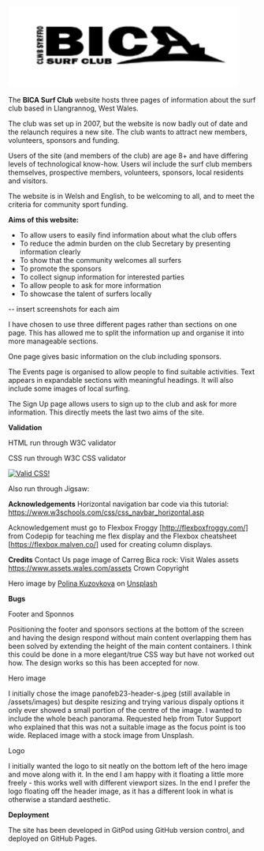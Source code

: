 ![alt text](/assets/images/bica-logo.png "BICA surf club Logo")

The **BICA Surf Club** website hosts three pages of information about the surf club based in Llangrannog, West Wales. 

The club was set up in 2007, but the website is now badly out of date and the relaunch requires a new site. The club wants to attract new members, volunteers, sponsors and funding. 

Users of the site (and members of the club) are age 8+ and have differing levels of technological know-how. Users wil include the surf club members themselves, prospective members, volunteers, sponsors, local residents and visitors. 

The website is in Welsh and English, to be welcoming to all, and to meet the criteria for community sport funding. 

**Aims of this website:**

- To allow users to easily find information about what the club offers 
- To reduce the admin burden on the club Secretary by presenting information clearly 
- To show that the community welcomes all surfers 
- To promote the sponsors 
- To collect signup information for interested parties
- To allow people to ask for more information
- To showcase the talent of surfers locally   

-- insert screenshots for each aim 

I have chosen to use three different pages rather than sections on one page. This has allowed me to split the information up and organise it into more manageable sections.  

One page gives basic information on the club including sponsors. 

The Events page is organised to allow people to find suitable activities. Text appears in expandable sections with meaningful headings. It will also include some images of local surfing. 

The Sign Up page allows users to sign up to the club and ask for more information. This directly meets the last two aims of the site. 

**Validation**

HTML run through W3C validator 


CSS run through W3C CSS validator
<p>
    <a href="http://jigsaw.w3.org/css-validator/check/referer">
        <img style="border:0;width:88px;height:31px"
            src="http://jigsaw.w3.org/css-validator/images/vcss"
            alt="Valid CSS!" />
    </a>
</p>
Also run through Jigsaw: 

**Acknowledgements**
Horizontal navigation bar code via this tutorial: https://www.w3schools.com/css/css_navbar_horizontal.asp 

Acknowledgement must go to Flexbox Froggy [http://flexboxfroggy.com/] from Codepip for teaching me flex display and the Flexbox cheatsheet [https://flexbox.malven.co/] used for creating column displays. 

**Credits**
Contact Us page image of Carreg Bica rock: Visit Wales assets https://www.assets.wales.com/assets Crown Copyright 

Hero image by <a href="https://unsplash.com/es/@p_kuzovkova?utm_source=unsplash&utm_medium=referral&utm_content=creditCopyText">Polina Kuzovkova</a> on <a href="https://unsplash.com/photos/0-FBo3a8ytU?utm_source=unsplash&utm_medium=referral&utm_content=creditCopyText">Unsplash</a>

**Bugs**

Footer and Sponnos 

Positioning the footer and sponsors sections at the bottom of the screen and having the design respond without main content overlapping them has been solved by extending the height of the main content containers. I think this could be done in a more elegant/true CSS way but have not worked out how. The design works so this has been accepted for now. 

Hero image

I initially chose the image panofeb23-header-s.jpeg (still available in /assets/images) but despite resizing and trying various dispaly options it only ever showed a small portion of the centre of the image. I wanted to include the whole beach panorama. Requested help from Tutor Support who explained that this was not a suitable image as the focus point is too wide. Replaced image with a stock image from Unsplash. 

Logo

I initially wanted the logo to sit neatly on the bottom left of the hero image and move along with it. In the end I am happy with it floating a little more freely - this works well with different viewport sizes. In the end I prefer the logo floating off the header image, as it has a different look in what is otherwise a standard aesthetic. 

**Deployment**

The site has been developed in GitPod using GitHub version control, and deployed on GitHub Pages. 